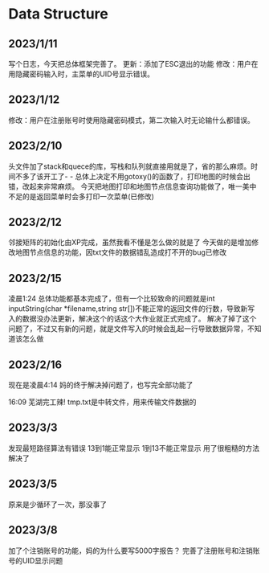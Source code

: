 # Data Structure
2023/1/11
-------------
写个日志，今天把总体框架完善了。
更新：添加了ESC退出的功能
修改：用户在用隐藏密码输入时，主菜单的UID号显示错误。

2023/1/12
--------------
修改：用户在注册账号时使用隐藏密码模式，第二次输入时无论输什么都错误。

2023/2/10
--------------------------
头文件加了stack和quece的库，写栈和队列就直接用就是了，省的那么麻烦。时间不多了该开工了- -
总体上决定不用gotoxy()的函数了，打印地图的时候会出错，改起来非常麻烦。
今天把地图打印和地图节点信息查询功能做了，唯一美中不足的是返回菜单时会多打印一次菜单(已修改)

2023/2/12
-----------------------------
邻接矩阵的初始化由XP完成，虽然我看不懂是怎么做的就是了
今天做的是增加修改地图节点信息的功能，因txt文件的数据错乱造成打不开的bug已修改

2023/2/15
-----------------------------
凌晨1:24 
总体功能都基本完成了，但有一个比较致命的问题就是int inputString(char *filename,string str[])不能正常的返回文件的行数，导致新写入的数据没办法更新，解决这个的话这个大作业就正式完成了。
解决了掉了这个问题了，不过又有新的问题，就是文件写入的时候会乱起一行导致数据异常，不知道该怎么做

2023/2/16
------------------------
现在是凌晨4:14
妈的终于解决掉问题了，也写完全部功能了

16:09
芜湖完工辣!
tmp.txt是中转文件，用来传输文件数据的

2023/3/3
-----------------------------
发现最短路径算法有错误
13到1能正常显示 1到13不能正常显示
用了很粗糙的方法解决了

2023/3/5
-------------------------------
原来是少循环了一次，那没事了

2023/3/8
--------------------------------
加了个注销账号的功能，妈的为什么要写5000字报告？
完善了注册账号和注销账号的UID显示问题
